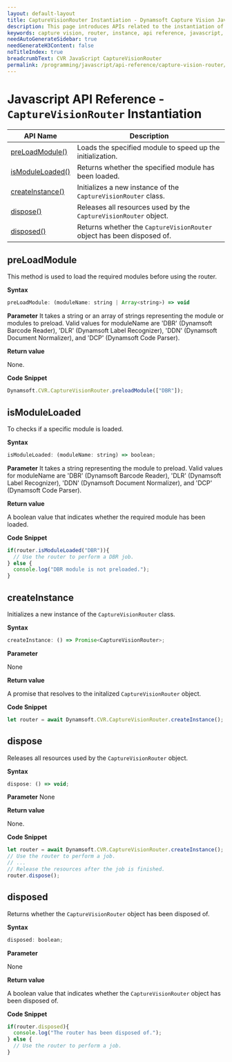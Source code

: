 ```yaml
---
layout: default-layout
title: CaptureVisionRouter Instantiation - Dynamsoft Capture Vision JavaScript Edition API
description: This page introduces APIs related to the instantiation of CaptureVisionRouter of Dynamsoft Capture Vision JavaScript Edition.
keywords: capture vision, router, instance, api reference, javascript, js
needAutoGenerateSidebar: true
needGenerateH3Content: false
noTitleIndex: true
breadcrumbText: CVR JavaScript CaptureVisionRouter
permalink: /programming/javascript/api-reference/capture-vision-router/instantiate.html
---
```


# Javascript API Reference - `CaptureVisionRouter` Instantiation

| API Name                            | Description                                                            |
| ----------------------------------- | ---------------------------------------------------------------------- |
| [preLoadModule()](#preloadmodule)   | Loads the specified module to speed up the initialization.             |
| [isModuleLoaded()](#ismoduleloaded) | Returns whether the specified module has been loaded.                  |
| [createInstance()](#createinstance) | Initializes a new instance of the `CaptureVisionRouter` class.         |
| [dispose()](#dispose)               | Releases all resources used by the `CaptureVisionRouter` object.       |
| [disposed()](#disposed)             | Returns whether the `CaptureVisionRouter` object has been disposed of. |

## preLoadModule

This method is used to load the required modules before using the router.

**Syntax**

```js
preLoadModule: (moduleName: string | Array<string>) => void
```

**Parameter**
It takes a string or an array of strings representing the module or modules to preload. Valid values for moduleName are 'DBR' (Dynamsoft Barcode Reader), 'DLR' (Dynamsoft Label Recognizer), 'DDN' (Dynamsoft Document Normalizer), and 'DCP' (Dynamsoft Code Parser).

**Return value**

None.

**Code Snippet**

```js
Dynamsoft.CVR.CaptureVisionRouter.preloadModule(["DBR"]);
```

## isModuleLoaded

To checks if a specific module is loaded.

**Syntax**

```js
isModuleLoaded: (moduleName: string) => boolean;
```

**Parameter**
It takes a string representing the module to preload. Valid values for moduleName are 'DBR' (Dynamsoft Barcode Reader), 'DLR' (Dynamsoft Label Recognizer), 'DDN' (Dynamsoft Document Normalizer), and 'DCP' (Dynamsoft Code Parser).

**Return value**

A boolean value that indicates whether the required module has been loaded.

**Code Snippet**

```js
if(router.isModuleLoaded("DBR")){
  // Use the router to perform a DBR job.
} else {
  console.log("DBR module is not preloaded.");
}
```

## createInstance

Initializes a new instance of the `CaptureVisionRouter` class.

**Syntax**

```js
createInstance: () => Promise<CaptureVisionRouter>;
```

**Parameter**

None

**Return value**

A promise that resolves to the initalized `CaptureVisionRouter` object.

**Code Snippet**

```js
let router = await Dynamsoft.CVR.CaptureVisionRouter.createInstance();
```

## dispose

Releases all resources used by the `CaptureVisionRouter` object.

**Syntax**

```js
dispose: () => void;
```

**Parameter**
None

**Return value**

None.

**Code Snippet**

```js
let router = await Dynamsoft.CVR.CaptureVisionRouter.createInstance();
// Use the router to perform a job.
// ...
// Release the resources after the job is finished.
router.dispose();
```

## disposed

Returns whether the `CaptureVisionRouter` object has been disposed of.

**Syntax**

```js
disposed: boolean;
```

**Parameter**

None

**Return value**

A boolean value that indicates whether the `CaptureVisionRouter` object has been disposed of.

**Code Snippet**

```js
if(router.disposed){
  console.log("The router has been disposed of.");
} else {
  // Use the router to perform a job.
}
```
